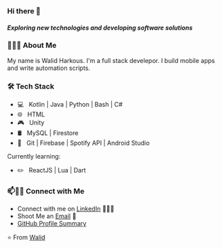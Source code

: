 ### Hi there 👋

<!--
**SimpleLogix/SimpleLogix** is a ✨ _special_ ✨ repository because its `README.md` (this file) appears on your GitHub profile.

Here are some ideas to get you started:


- 🔭 &nbsp; I mainly build mobile apps and write automation scripts
- 🎓 &nbsp; Comp Sci & Applied Math Degree from Wentworth Institute of Technology (2022)
- 
- In my free time you can find me
  - 🛹 Longboarding
  - 🎱 Shooting Pool
  - 🛠 Building Apps
-->


#### *Exploring new technologies and developing software solutions*

<h3> 👨🏻‍💻 About Me </h3>

My name is Walid Harkous. I'm a full stack develepor. I build mobile apps and write automation scripts. 


<h3>🛠 Tech Stack</h3>

- 💻 &nbsp; Kotlin | Java | Python | Bash | C# 
- 🌐 &nbsp; HTML
- 🎮 &nbsp; Unity
- 🛢 &nbsp; MySQL | Firestore
- 🔧 &nbsp; Git | Firebase | Spotify API | Android Studio

Currently learning:
<br/>
 - ✏️ &nbsp; ReactJS | Lua | Dart




### 📫🤝🏻 Connect with Me

 - Connect with me on [LinkedIn](https://www.linkedin.com/in/arshradhanpura/) 👨🏻‍💻
 - Shoot Me an [Email](mailto:harkouswalid@gmail.com) 💌
 - [GitHub Profile Summary](https://profile-summary-for-github.com/user/SimpleLogix)




 ⭐️ From [Walid](https://github.com/[SimpleLogix])
